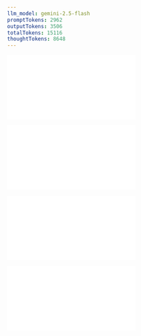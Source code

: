 ```yaml
---
llm_model: gemini-2.5-flash
promptTokens: 2962
outputTokens: 3506
totalTokens: 15116
thoughtTokens: 8648
---
```


![@](steps/concept.97c9fea3.md)

![@](steps/_.3eb68380.md)

![@](steps/prompt.6e27ab65.md)

![@](steps/response.0c150023.md)